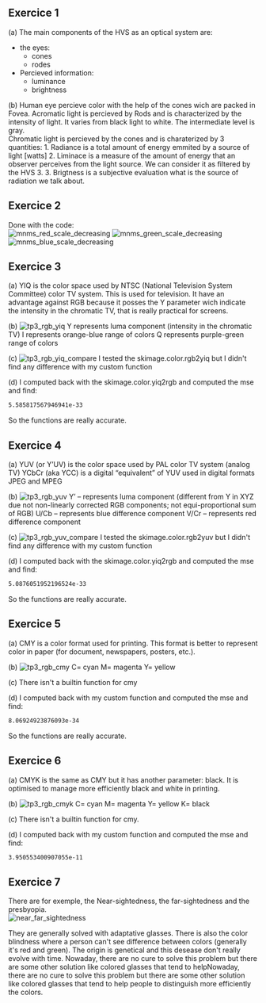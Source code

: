 ## Exercice 1

(a) The main components of the HVS as an optical system are:
- the eyes:
	- cones
	- rodes
- Percieved information:
	- luminance
	- brightness

(b) Human eye percieve color with the help of the cones wich are packed in Fovea.
Acromatic light is percieved by Rods and is characterized by the intensity of light. It varies from black light to white. The intermediate level is gray.  
Chromatic light is percieved by the cones and is charaterized by 3 quantities:
	1. Radiance is a total amount of energy emmited by a source of light [watts]
	2. Liminace is a measure of the amount of energy that an observer perceives from the light source. We can consider it as filtered by the HVS
	3. 3. Brigtness is a subjective evaluation what is the source of radiation we talk about.

## Exercice 2
Done with the code:  
![mnms_red_scale_decreasing](../../images/mnms_red_scale_decreasing.png)
![mnms_green_scale_decreasing](../../images/mnms_green_scale_decreasing.png)
![mnms_blue_scale_decreasing](../../images/mnms_blue_scale_decreasing.png)

## Exercice 3
(a) YIQ is the color space used by NTSC (National Television System Committee) color TV system. This is used for television.
It have an advantage against RGB because it posses the Y parameter wich indicate the intensity in the chromatic TV, that is really practical for screens.

(b)
![tp3_rgb_yiq](../../images/tp3_rgb_yiq.png)
Y represents luma component (intensity in the chromatic TV)
I represents orange-blue range of colors
Q represents purple-green range of colors

(c)
![tp3_rgb_yiq_compare](../../images/tp3_rgb_yiq_compare.png)
I tested the skimage.color.rgb2yiq but I didn't find any difference with my custom function

(d)
I computed back with the skimage.color.yiq2rgb and computed the mse and find:
```bash
5.585817567946941e-33
```
So the functions are really accurate.

## Exercice 4
(a) 
YUV (or Y’UV) is the color space used by PAL color TV system (analog TV)
YCbCr (aka YCC) is a digital “equivalent” of YUV used in digital formats JPEG and MPEG

(b)
![tp3_rgb_yuv](../../images/tp3_rgb_yuv.png)
Y’ – represents luma component (different from Y in XYZ due not non-linearly corrected
RGB components; not equi-proportional sum of RGB)
U/Cb – represents blue difference component
V/Cr – represents red difference component

(c)
![tp3_rgb_yuv_compare](../../images/tp3_rgb_yuv_compare.png)
I tested the skimage.color.rgb2yuv but I didn't find any difference with my custom function

(d)
I computed back with the skimage.color.yiq2rgb and computed the mse and find:
```bash
5.0876051952196524e-33
```
So the functions are really accurate.

## Exercice 5
(a)
CMY is a color format used for printing. This format is better to represent color in paper (for document, newspapers, posters, etc.).

(b)
![tp3_rgb_cmy](../../images/tp3_rgb_cmy.png)
C= cyan
M= magenta
Y= yellow

(c)
There isn't a builtin function for cmy

(d)
I computed back with my custom function and computed the mse and find:
```bash
8.06924923876093e-34
```
So the functions are really accurate.

## Exercice 6
(a)
CMYK is the same as CMY but it has another parameter: black. It is optimised to manage more efficiently black and white in printing.

(b)
![tp3_rgb_cmyk](../../images/tp3_rgb_cmyk.png)
C= cyan
M= magenta
Y= yellow
K= black

(c)
There isn't a builtin function for cmy.

(d)
I computed back with my custom function and computed the mse and find:
```bash
3.950553400907055e-11
```

## Exercice 7

There are for exemple, the Near-sightedness, the far-sightedness and the presbyopia.    
![near_far_sightedness](../../images/near_far_sightedness.png)

They are generally solved with adaptative glasses.
There is also the color blindness where a person can't see difference between colors (generally it's red and green). The origin is genetical and this desease don't really evolve with time. 
Nowaday, there are no cure to solve this problem but there are some other solution like colored glasses that tend to helpNowaday, there are no cure to solve this problem but there are some other solution like colored glasses that tend to help people to distinguish more efficiently the colors.



